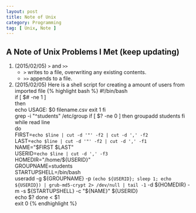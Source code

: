 ```yaml
---
layout: post
title: Note of Unix 
category: Programming
tag: [ Unix, Note ]
---  
```


## A Note of Unix Problems I Met (keep updating)	  
1. (2015/02/05) `>` and `>>`
    *	`>` writes to a file, overwriting any existing contents.	 
    *	`>>` appends to a file.
2. (2015/02/05) Here is a shell script for creating a amount of users from imported file
{% highlight bash %}
#!/bin/bash  
if [ $# -ne 1 ]  
then    
    echo USAGE: $0 filename.csv
    exit 1
fi  
grep -i "^students" /etc/group
if [ $? -ne 0 ]
then
    groupadd students
fi
while read line  
do  
    FIRST=`echo $line | cut -d '"' -f2 | cut -d ',' -f2`  
    LAST=`echo $line | cut -d '"' -f2 | cut -d ',' -f1`  
    NAME="$FIRST $LAST"  
    USERID=`echo $line | cut -d ',' -f3`  
    HOMEDIR="/home/${USERID}"  
    GROUPNAME=students  
    STARTUPSHELL=/bin/bash  
    useradd -g ${GROUPNAME} -p `(echo ${USERID}; sleep 1; echo ${USERID}) | grub-md5-crypt 2> /dev/null | tail -1` -d ${HOMEDIR} -m -s ${STARTUPSHELL} -c "${NAME}" ${USERID}  
    echo $?
done < $1  
exit 0
{% endhighlight %}